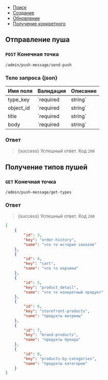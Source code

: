 - [Поиск](#search)
- [Создание](#create)
- [Обновление](#update)
- [Получение конкретного](#show)


<a name="send-psuh"></a>
## Отправление пуша

### `POST` **Конечная точка**
```text
/admin/push-message/send-push
```

### Тело запроса {json}


|Имя поля|Валидация|Описание|
|:-|:-|:-|
|type_key|`required|string`|Ключ события
|object_id|`required|string`|Идентификатор обьекта к которому привязано событие
|title|`required|string`|Заголовок
|body|`required|string`|Текст

### Ответ

> {success} Успешный ответ. Код `200`

<a name="get-types"></a>
## Получение типов пушей

### `GET` **Конечная точка**
```text
/admin/push-message/get-types
```

### Ответ

> {success} Успешный ответ. Код `200`

```json
[
    {
        "id": 3,
        "key": "order-history",
        "name": "что то история заказов"
    },
    {
        "id": 4,
        "key": "cart",
        "name": "что то корзина"
    },
    {
        "id": 5,
        "key": "product_detail",
        "name": "что то конкретный продукт"
    },
    {
        "id": 6,
        "key": "storefront-products",
        "name": "продукты витрины"
    },
    {
        "id": 7,
        "key": "brand-products",
        "name": "продукты бренда"
    },
    {
        "id": 8,
        "key": "products-by-categories",
        "name": "продукты категории"
    }
]
```
